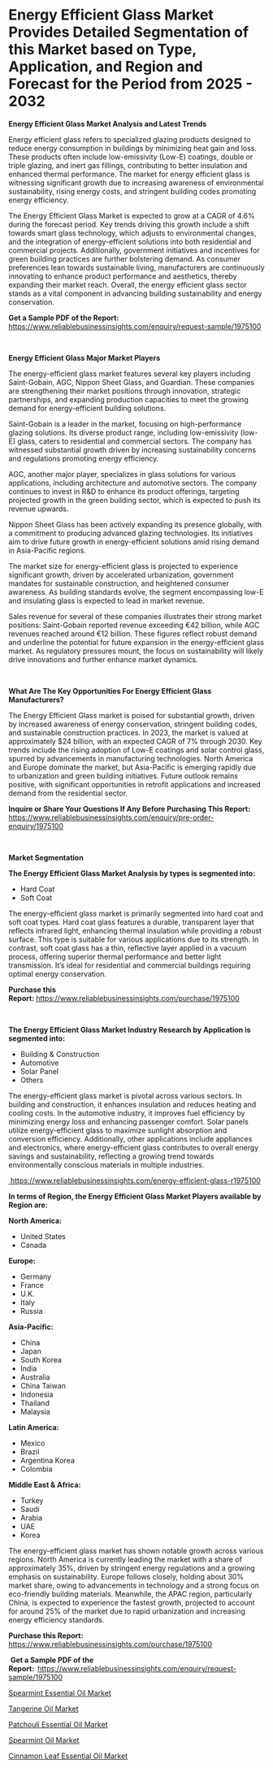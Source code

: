 <p><h1>Energy Efficient Glass Market Provides Detailed Segmentation of this Market based on Type, Application, and Region and Forecast for the Period from 2025 - 2032</h1></p><p><strong>Energy Efficient Glass Market Analysis and Latest Trends</strong></p>
<p><p>Energy efficient glass refers to specialized glazing products designed to reduce energy consumption in buildings by minimizing heat gain and loss. These products often include low-emissivity (Low-E) coatings, double or triple glazing, and inert gas fillings, contributing to better insulation and enhanced thermal performance. The market for energy efficient glass is witnessing significant growth due to increasing awareness of environmental sustainability, rising energy costs, and stringent building codes promoting energy efficiency.</p><p>The Energy Efficient Glass Market is expected to grow at a CAGR of 4.6% during the forecast period. Key trends driving this growth include a shift towards smart glass technology, which adjusts to environmental changes, and the integration of energy-efficient solutions into both residential and commercial projects. Additionally, government initiatives and incentives for green building practices are further bolstering demand. As consumer preferences lean towards sustainable living, manufacturers are continuously innovating to enhance product performance and aesthetics, thereby expanding their market reach. Overall, the energy efficient glass sector stands as a vital component in advancing building sustainability and energy conservation.</p></p>
<p><strong>Get a Sample PDF of the Report:&nbsp;</strong> <a href="https://www.reliablebusinessinsights.com/enquiry/request-sample/1975100?utm_campaign=1121&utm_medium=2&utm_source=Github&utm_content=ia&utm_term=01042025&utm_id=energy-efficient-glass">https://www.reliablebusinessinsights.com/enquiry/request-sample/1975100</a></p>
<p>&nbsp;</p>
<p><strong>Energy Efficient Glass Major Market Players</strong></p>
<p><p>The energy-efficient glass market features several key players including Saint-Gobain, AGC, Nippon Sheet Glass, and Guardian. These companies are strengthening their market positions through innovation, strategic partnerships, and expanding production capacities to meet the growing demand for energy-efficient building solutions.</p><p>Saint-Gobain is a leader in the market, focusing on high-performance glazing solutions. Its diverse product range, including low-emissivity (low-E) glass, caters to residential and commercial sectors. The company has witnessed substantial growth driven by increasing sustainability concerns and regulations promoting energy efficiency.</p><p>AGC, another major player, specializes in glass solutions for various applications, including architecture and automotive sectors. The company continues to invest in R&D to enhance its product offerings, targeting projected growth in the green building sector, which is expected to push its revenue upwards.</p><p>Nippon Sheet Glass has been actively expanding its presence globally, with a commitment to producing advanced glazing technologies. Its initiatives aim to drive future growth in energy-efficient solutions amid rising demand in Asia-Pacific regions.</p><p>The market size for energy-efficient glass is projected to experience significant growth, driven by accelerated urbanization, government mandates for sustainable construction, and heightened consumer awareness. As building standards evolve, the segment encompassing low-E and insulating glass is expected to lead in market revenue.</p><p>Sales revenue for several of these companies illustrates their strong market positions: Saint-Gobain reported revenue exceeding €42 billion, while AGC revenues reached around €12 billion. These figures reflect robust demand and underline the potential for future expansion in the energy-efficient glass market. As regulatory pressures mount, the focus on sustainability will likely drive innovations and further enhance market dynamics. </p></p>
<p>&nbsp;</p>
<p><strong>What Are The Key Opportunities For Energy Efficient Glass Manufacturers?</strong></p>
<p><p>The Energy Efficient Glass market is poised for substantial growth, driven by increased awareness of energy conservation, stringent building codes, and sustainable construction practices. In 2023, the market is valued at approximately $24 billion, with an expected CAGR of 7% through 2030. Key trends include the rising adoption of Low-E coatings and solar control glass, spurred by advancements in manufacturing technologies. North America and Europe dominate the market, but Asia-Pacific is emerging rapidly due to urbanization and green building initiatives. Future outlook remains positive, with significant opportunities in retrofit applications and increased demand from the residential sector.</p></p>
<p><strong>Inquire or Share Your Questions If Any Before Purchasing This Report:</strong> <a href="https://www.reliablebusinessinsights.com/enquiry/pre-order-enquiry/1975100?utm_campaign=1121&utm_medium=2&utm_source=Github&utm_content=ia&utm_term=01042025&utm_id=energy-efficient-glass">https://www.reliablebusinessinsights.com/enquiry/pre-order-enquiry/1975100</a></p>
<p>&nbsp;</p>
<p><strong>Market Segmentation</strong></p>
<p><strong>The Energy Efficient Glass Market Analysis by types is segmented into:</strong></p>
<p><ul><li>Hard Coat</li><li>Soft Coat</li></ul></p>
<p><p>The energy-efficient glass market is primarily segmented into hard coat and soft coat types. Hard coat glass features a durable, transparent layer that reflects infrared light, enhancing thermal insulation while providing a robust surface. This type is suitable for various applications due to its strength. In contrast, soft coat glass has a thin, reflective layer applied in a vacuum process, offering superior thermal performance and better light transmission. It’s ideal for residential and commercial buildings requiring optimal energy conservation.</p></p>
<p><strong>Purchase this Report:&nbsp;</strong><a href="https://www.reliablebusinessinsights.com/purchase/1975100?utm_campaign=1121&utm_medium=2&utm_source=Github&utm_content=ia&utm_term=01042025&utm_id=energy-efficient-glass">https://www.reliablebusinessinsights.com/purchase/1975100</a></p>
<p>&nbsp;</p>
<p><strong>The Energy Efficient Glass Market Industry Research by Application is segmented into:</strong></p>
<p><ul><li>Building & Construction</li><li>Automotive</li><li>Solar Panel</li><li>Others</li></ul></p>
<p><p>The energy-efficient glass market is pivotal across various sectors. In building and construction, it enhances insulation and reduces heating and cooling costs. In the automotive industry, it improves fuel efficiency by minimizing energy loss and enhancing passenger comfort. Solar panels utilize energy-efficient glass to maximize sunlight absorption and conversion efficiency. Additionally, other applications include appliances and electronics, where energy-efficient glass contributes to overall energy savings and sustainability, reflecting a growing trend towards environmentally conscious materials in multiple industries.</p></p>
<p><a href="https://www.reliablebusinessinsights.com/energy-efficient-glass-r1975100?utm_campaign=1121&utm_medium=2&utm_source=Github&utm_content=ia&utm_term=01042025&utm_id=energy-efficient-glass">&nbsp;https://www.reliablebusinessinsights.com/energy-efficient-glass-r1975100</a></p>
<p><strong>In terms of Region, the Energy Efficient Glass Market Players available by Region are:</strong></p>
<p>
    <p> <strong> North America: </strong>
        <ul>
            <li>United States</li>
            <li>Canada</li>
        </ul>
        </p> 
    <p> <strong> Europe: </strong>
        <ul>
            <li>Germany</li>
            <li>France</li>
            <li>U.K.</li>
            <li>Italy</li>
            <li>Russia</li>
        </ul>
        </p> 
    <p> <strong> Asia-Pacific: </strong>
        <ul>
            <li>China</li>
            <li>Japan</li>
            <li>South Korea</li>
            <li>India</li>
            <li>Australia</li>
            <li>China Taiwan</li>
            <li>Indonesia</li>
            <li>Thailand</li>
            <li>Malaysia</li>
        </ul>
        </p> 
    <p> <strong> Latin America: </strong>
        <ul>
            <li>Mexico</li>
            <li>Brazil</li>
            <li>Argentina Korea</li>
            <li>Colombia</li>
        </ul>
        </p> 
    <p> <strong> Middle East & Africa: </strong>
        <ul>
            <li>Turkey</li>
            <li>Saudi</li>
            <li>Arabia</li>
            <li>UAE</li>
            <li>Korea</li>
        </ul>
    </p>
    </p>
<p><p>The energy-efficient glass market has shown notable growth across various regions. North America is currently leading the market with a share of approximately 35%, driven by stringent energy regulations and a growing emphasis on sustainability. Europe follows closely, holding about 30% market share, owing to advancements in technology and a strong focus on eco-friendly building materials. Meanwhile, the APAC region, particularly China, is expected to experience the fastest growth, projected to account for around 25% of the market due to rapid urbanization and increasing energy efficiency standards.</p></p>
<p><strong>Purchase this Report: </strong><a href="https://www.reliablebusinessinsights.com/purchase/1975100?utm_campaign=1121&utm_medium=2&utm_source=Github&utm_content=ia&utm_term=01042025&utm_id=energy-efficient-glass">https://www.reliablebusinessinsights.com/purchase/1975100</a></p>
<p>&nbsp;<strong>Get a Sample PDF of the Report:&nbsp;&nbsp;</strong><a href="https://www.reliablebusinessinsights.com/enquiry/request-sample/1975100?utm_campaign=1121&utm_medium=2&utm_source=Github&utm_content=ia&utm_term=01042025&utm_id=energy-efficient-glass">https://www.reliablebusinessinsights.com/enquiry/request-sample/1975100</a></p>
<p><strong></strong></p>
<p><p><a href="https://github.com/gunbybeahmg1/Market-Research-Report-List-1/blob/main/spearmint-essential-oil-market.md?utm_campaign=1121&utm_medium=2&utm_source=Github&utm_content=ia&utm_term=01042025&utm_id=energy-efficient-glass">Spearmint Essential Oil Market</a></p><p><a href="https://github.com/signallaikun/Market-Research-Report-List-1/blob/main/tangerine-oil-market.md?utm_campaign=1121&utm_medium=2&utm_source=Github&utm_content=ia&utm_term=01042025&utm_id=energy-efficient-glass">Tangerine Oil Market</a></p><p><a href="https://github.com/celpabembes/Market-Research-Report-List-1/blob/main/patchouli-essential-oil-market.md?utm_campaign=1121&utm_medium=2&utm_source=Github&utm_content=ia&utm_term=01042025&utm_id=energy-efficient-glass">Patchouli Essential Oil Market</a></p><p><a href="https://github.com/mateyappiazo/Market-Research-Report-List-1/blob/main/spearmint-oil-market.md?utm_campaign=1121&utm_medium=2&utm_source=Github&utm_content=ia&utm_term=01042025&utm_id=energy-efficient-glass">Spearmint Oil Market</a></p><p><a href="https://github.com/shefikagbons/Market-Research-Report-List-1/blob/main/cinnamon-leaf-essential-oil-market.md?utm_campaign=1121&utm_medium=2&utm_source=Github&utm_content=ia&utm_term=01042025&utm_id=energy-efficient-glass">Cinnamon Leaf Essential Oil Market</a></p></p>